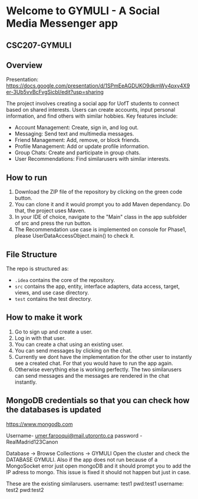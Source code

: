 # Welcome to GYMULI - A Social Media Messenger app

## CSC207-GYMULI
## Overview

Presentation: https://docs.google.com/presentation/d/1SPmEeAGDUKO9dkmWy4pxy4X9er-3Ub5vvBcFvgSicbI/edit?usp=sharing

The project involves creating a social app for UofT students to connect based on shared interests.
Users can create accounts, input personal information, and find others with similar hobbies. 
Key features include:
- Account Management: Create, sign in, and log out. 
- Messaging: Send text and multimedia messages. 
- Friend Management: Add, remove, or block friends. 
- Profile Management: Add or update profile information. 
- Group Chats: Create and participate in group chats. 
- User Recommendations: Find similarusers with similar interests.

## How to run

1. Download the ZIP file of the repository by clicking on the green code button.
2. You can clone it and it would prompt you to add Maven dependancy. Do that, the project uses Maven.
3. In your IDE of choice, navigate to the "Main" class in the app subfolder of src and press the run button.
4. The Recommendation use case is implemented on console for Phase1, please UserDataAccessObject.main() to check it.

## File Structure

The repo is structured as:

-   `.idea` contains the core of the repository.
-   `src` contains the app, entity, interface adapters, data access, target, views, and use case directory.
-   `test` contains the test directory.

## How to make it work
1. Go to sign up and create a user.
2. Log in with that user.
3. You can create a chat using an existing user.
4. You can send messages by clicking on the chat.
5. Currently we dont have the implementation for the other user to instantly see a created chat. For that you would have to run the app again.
6. Otherwise everything else is working perfectly. The two similarusers can send messages and  the messages are rendered in the chat instantly.

## MongoDB credentials so that you can check how the databases is updated
https://www.mongodb.com

Username- umer.farooqui@mail.utoronto.ca
password -RealMadrid123Canon


Database -> Browse Collections -> GYMULI
Open the cluster and check the DATABASE GYMULI.
Also if the app does not run because of a MongoSocket error just open mongoDB and it should prompt you to add the IP adress to mongo. This issue is fixed it should not happen but just in case.

These are the existing similarusers.
username: test1 pwd:test1
username: test2 pwd:test2
